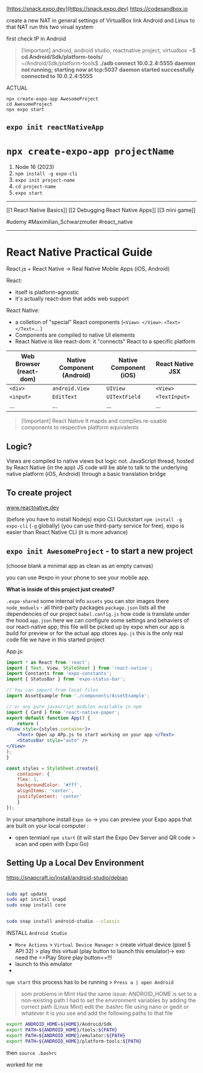 
[https://snack.expo.dev](https://snack.expo.dev)
https://codesandbox.io

create a new NAT in general settings of VirtualBox
link Android and Linux to that NAT
run this two virual system

first check IP in Android
> [!important] android, android studio, reactnative project, virtualbox
> ~$ **cd Android/Sdk/platform-tools/**  
~/Android/Sdk/platform-tools$ **./adb connect 10.0.2.4:5555**
> **daemon not running; starting now at tcp:5037**
> **daemon started successfully**  
> **connected to 10.0.2.4:5555**

ACTUAL
```react_native
npx create-expo-app AwesomeProject  
cd AwesomeProject  
npx expo start
```



## `expo init reactNativeApp`
# `npx create-expo-app projectName`
1. Node 16 (2023)
2. `npm install -g expo-cli`
3. `expo init project-name`
4. `cd project-name`
5. `expo start`

----
[[1 React Native Basics]]
[[2 Debugging React Native Apps]]
[[3 mini game]]

#udemy #Maximilian_Schwarzmuller #react_native 



---
# React Native Practical Guide
React.js + React Native -> Real Native Mobile Apps (iOS, Android)

React:
- itself is platform-agnostic
- it's actually react-dom that adds web support

React Native:
- a colletion of "special" React components (`<View> </View>`. `<Text> </Text>`... )
- Components are compiled to native UI elements
- React Native is like react-dom: it "connects" React to a specific platform


Web Browser (react-dom) | Native Component (Android) | Native Component (iOS) | React Native JSX
---|---|---|---
`<div>` | `android.View` | `UIView` | `<View>`
`<input>` | `EditText` | `UITextField` | `<TextInput>`
... | ... | ... | ...


>[!important] React Native
>It mapds and compiles re-usable components to respective platform equivalents

## Logic?
Views are compiled to native views but logic not.
JavaScript thread, hosted by React Native (in the app)
JS code will be able to talk to the underlying native platform (iOS, Android) through a basic translation bridge

## To create project
www.reactnative.dev

(before you have to install Nodejs)
expo CLI Quickstart `npm install -g expo-cli`  (`-g` globally)
(you can use third-party service for free), expo is easier than React Native CLI (it is more advance)

## `expo init AwesomeProject` - to start a new project
(choose blank a minimal app as clean as an empty canvas)

you can use #expo in your phone to see your  mobile app.


**What is inside of this project just created?**

`.expo-shared` some internal info
`assets` you can stor images there
`node_moduels` - all third-party packages
`package.json` lists all the dependencies of our project
`babel.config.js` how code is translate under the hood
`app.json` here we can configure some settings  and behaviers of our react-native app; this file will be picked up by expo  when our app is build for preview or for the actual app stores
`App.js` this is the only real code file we have in this started project

App.js:
```jsx
import * as React from 'react';
import { Text, View, StyleSheet } from 'react-native';
import Constants from 'expo-constants';
import { StatusBar } from 'expo-status-bar';

// You can import from local files
import AssetExample from './components/AssetExample';

// or any pure javascript modules available in npm
import { Card } from 'react-native-paper';
export default function App() {
	return (
<View style={styles.container}>
	<Text> Open up APp.js to start working on your app </Text>
	<StatusBar style="auto" />
</View>
);
}

const styles = StyleSheet.create({
	container: {
	flex: 1,
	backgroundColor: '#fff',
	alignItems: 'center',
	justifyContent: 'center'
	}
});
```
In your smartphone install `Expo Go` -> you can preview your Expo apps that are built on your local computer :
- open termianl `npm start` (it will start the Expo Dev Server and QR code > scan and open with Expo Go)


## Setting Up  a Local  Dev Environment

https://snapcraft.io/install/android-studio/debian
```bash

sudo apt update
sudo apt install snapd
sudo snap install core


sudo snap install android-studio --classic
```

INSTALL `Android Studio`
- `More Actions` > `Virtual Device Manager` > create virtual device (pixel 5 API 32) > play this virtual (play button to launch this emulator)-> exo need the ==Play Store play button==!!!
- launch to this emulator
- 

`npm start` this process has to be running > `Press a | open Android` 

> som problems in Mint
> Had the same issue: ANDROID_HOME is set to a non-existing path I had to set the environment variables by adding the correct path (Linux Mint)   edit the .bashrc file using nano or gedit or whatever it is you use and add the following paths to that file
```bash
export ANDROID_HOME=${HOME}/Android/Sdk  
export PATH=${ANDROID_HOME}/tools:${PATH}  
export PATH=${ANDROID_HOME}/emulator:${PATH}  
export PATH=${ANDROID_HOME}/platform-tools:${PATH}
```
then
`source .bashrc`

worked for me










